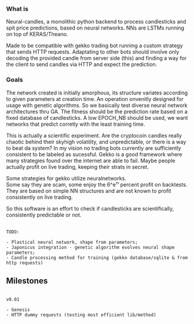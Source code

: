 ### What is

Neural-candles, a monolithic python backend to process candlesticks and spit price predictions, based on neural networks.
NNs are LSTMs running on top of KERAS/Theano.

Made to be compatible with gekko trading bot running a custom strategy that sends HTTP requests. Adaptating to other bots should involve only decoding the provided candle from server side (this) and finding a way for the client to send candles via HTTP and expect the prediction.

### Goals

The network created is initially amorphous, its structure variates according to given parameters at creation time. An operation onvenitly designed for usage with genetic algorithms.
So we basically test diverse neural network architectures thru GA.
The fitness should be the prediction rate based on a fixed database of candlesticks. A low EPOCH_NB should be used, we want networks that predict corretly with the least training time.

This is actually a scientific experiment. Are the cryptocoin candles really chaotic behind their skyhigh volatility, and unpredictable, or there is a way to beat da system?
In my vision no trading bots currently are sufficiently consistent to be labeled as sucessful. Gekko is a good framework where many strategies found over the internet are able to fail. Maybe people actually profit on live trading, keeping their strats in secret.

Some strategies for gekko utilize neuralnetworks. <br>
Some say they are scam, some enjoy the 6^e¹¹ percent profit on backtests. They are based on simple NN structures and are not known to profit consistently on live trading.

So this software is an effort to check if candlesticks are scientifically, consistently predictable or not.<br><br>

```
TODO:

- Plastical neural network, shape from parameters;
- Japonicus integration - genetic algorithm evolves neural shape parameters;
- Candle processing method for training (gekko database/sqlite & from http requests)

```



## Milestones


```

v0.01 

- Genesis
- HTTP dummy requests (testing most efficient lib/method)


```
